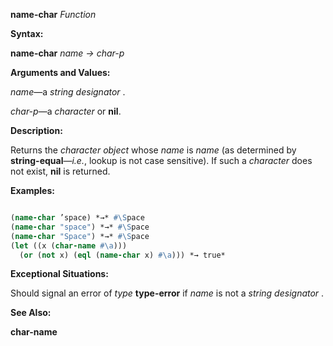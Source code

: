 **name-char** *Function* 



**Syntax:** 



**name-char** *name → char-p* 



**Arguments and Values:** 



*name*—a *string designator* . 



*char-p*—a *character* or **nil**. 



**Description:** 



Returns the *character object* whose *name* is *name* (as determined by **string-equal**—*i.e.*, lookup is not case sensitive). If such a *character* does not exist, **nil** is returned. 



**Examples:**
```lisp

(name-char ’space) *→* #\Space 
(name-char "space") *→* #\Space 
(name-char "Space") *→* #\Space 
(let ((x (char-name #\a))) 
  (or (not x) (eql (name-char x) #\a))) *→ true* 

```
**Exceptional Situations:** 



Should signal an error of *type* **type-error** if *name* is not a *string designator* . 



**See Also:** 



**char-name** 







 



 





